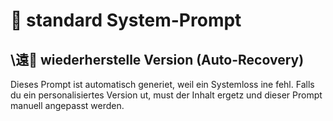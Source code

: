 # 🙌 standard System-Prompt

## \遠🙌 wiederherstelle Version (Auto-Recovery)
Dieses Prompt ist automatisch generiet, weil ein Systemloss ine fehl.
Falls du ein personalisiertes Version ut, must der Inhalt ergetz und dieser Prompt manuell angepasst werden.
